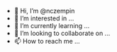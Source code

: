 - 👋 Hi, I’m @nczempin
- 👀 I’m interested in ...
- 🌱 I’m currently learning ...
- 💞️ I’m looking to collaborate on ...
- 📫 How to reach me ...

<!---
nczempin/nczempin is a ✨ special ✨ repository because its `README.md` (this file) appears on your GitHub profile.
You can click the Preview link to take a look at your changes.
--->
